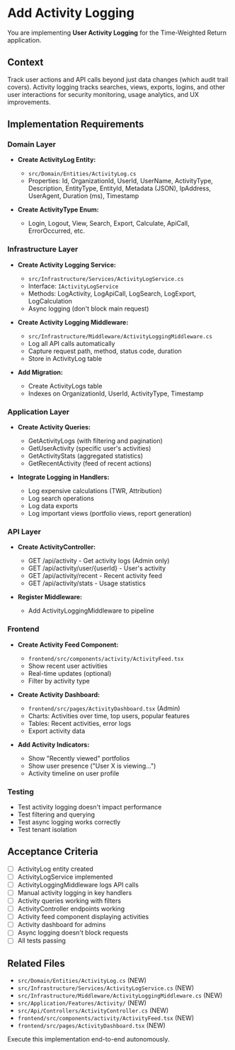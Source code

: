 # Add Activity Logging

You are implementing **User Activity Logging** for the Time-Weighted Return application.

## Context
Track user actions and API calls beyond just data changes (which audit trail covers). Activity logging tracks searches, views, exports, logins, and other user interactions for security monitoring, usage analytics, and UX improvements.

## Implementation Requirements

### Domain Layer

- **Create ActivityLog Entity:**
  - `src/Domain/Entities/ActivityLog.cs`
  - Properties: Id, OrganizationId, UserId, UserName, ActivityType, Description, EntityType, EntityId, Metadata (JSON), IpAddress, UserAgent, Duration (ms), Timestamp

- **Create ActivityType Enum:**
  - Login, Logout, View, Search, Export, Calculate, ApiCall, ErrorOccurred, etc.

### Infrastructure Layer

- **Create Activity Logging Service:**
  - `src/Infrastructure/Services/ActivityLogService.cs`
  - Interface: `IActivityLogService`
  - Methods: LogActivity, LogApiCall, LogSearch, LogExport, LogCalculation
  - Async logging (don't block main request)

- **Create Activity Logging Middleware:**
  - `src/Infrastructure/Middleware/ActivityLoggingMiddleware.cs`
  - Log all API calls automatically
  - Capture request path, method, status code, duration
  - Store in ActivityLog table

- **Add Migration:**
  - Create ActivityLogs table
  - Indexes on OrganizationId, UserId, ActivityType, Timestamp

### Application Layer

- **Create Activity Queries:**
  - GetActivityLogs (with filtering and pagination)
  - GetUserActivity (specific user's activities)
  - GetActivityStats (aggregated statistics)
  - GetRecentActivity (feed of recent actions)

- **Integrate Logging in Handlers:**
  - Log expensive calculations (TWR, Attribution)
  - Log search operations
  - Log data exports
  - Log important views (portfolio views, report generation)

### API Layer

- **Create ActivityController:**
  - GET /api/activity - Get activity logs (Admin only)
  - GET /api/activity/user/{userId} - User's activity
  - GET /api/activity/recent - Recent activity feed
  - GET /api/activity/stats - Usage statistics

- **Register Middleware:**
  - Add ActivityLoggingMiddleware to pipeline

### Frontend

- **Create Activity Feed Component:**
  - `frontend/src/components/activity/ActivityFeed.tsx`
  - Show recent user activities
  - Real-time updates (optional)
  - Filter by activity type

- **Create Activity Dashboard:**
  - `frontend/src/pages/ActivityDashboard.tsx` (Admin)
  - Charts: Activities over time, top users, popular features
  - Tables: Recent activities, error logs
  - Export activity data

- **Add Activity Indicators:**
  - Show "Recently viewed" portfolios
  - Show user presence ("User X is viewing...")
  - Activity timeline on user profile

### Testing

- Test activity logging doesn't impact performance
- Test filtering and querying
- Test async logging works correctly
- Test tenant isolation

## Acceptance Criteria
- [ ] ActivityLog entity created
- [ ] ActivityLogService implemented
- [ ] ActivityLoggingMiddleware logs API calls
- [ ] Manual activity logging in key handlers
- [ ] Activity queries working with filters
- [ ] ActivityController endpoints working
- [ ] Activity feed component displaying activities
- [ ] Activity dashboard for admins
- [ ] Async logging doesn't block requests
- [ ] All tests passing

## Related Files
- `src/Domain/Entities/ActivityLog.cs` (NEW)
- `src/Infrastructure/Services/ActivityLogService.cs` (NEW)
- `src/Infrastructure/Middleware/ActivityLoggingMiddleware.cs` (NEW)
- `src/Application/Features/Activity/` (NEW)
- `src/Api/Controllers/ActivityController.cs` (NEW)
- `frontend/src/components/activity/ActivityFeed.tsx` (NEW)
- `frontend/src/pages/ActivityDashboard.tsx` (NEW)

Execute this implementation end-to-end autonomously.
